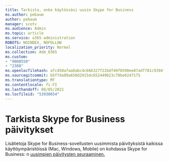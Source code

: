 ```yaml
---
title: Tarkista, onko käytössäsi uusin Skype for Business
ms.author: pebaum
author: pebaum
manager: scotv
ms.audience: Admin
ms.topic: article
ms.service: o365-administration
ROBOTS: NOINDEX, NOFOLLOW
localization_priority: Normal
ms.collection: Adm_O365
ms.custom:
- "9000550"
- "2388"
ms.openlocfilehash: afc450afaa8abc4c666327f22bdf49f8590ee87adf781c9394fe75fd314791cb
ms.sourcegitcommit: b5f7da89a650d2915dc652449623c78be6247175
ms.translationtype: MT
ms.contentlocale: fi-FI
ms.lasthandoff: 08/05/2021
ms.locfileid: "53930654"
---
```

# <a name="check-for-skype-for-business-updates"></a>Tarkista Skype for Business päivitykset

Lisätietoja Skype for Business-sovellusten uusimmista päivityksistä kaikissa käyttöympäristöissä (Mac, Windows, Mobile) on kohdassa Skype for Business: n [uusimpien päivitysten seuraaminen.](https://support.office.com/article/follow-the-latest-updates-in-skype-for-business-cece9f93-add1-4d93-9a38-56cc598e5781)
